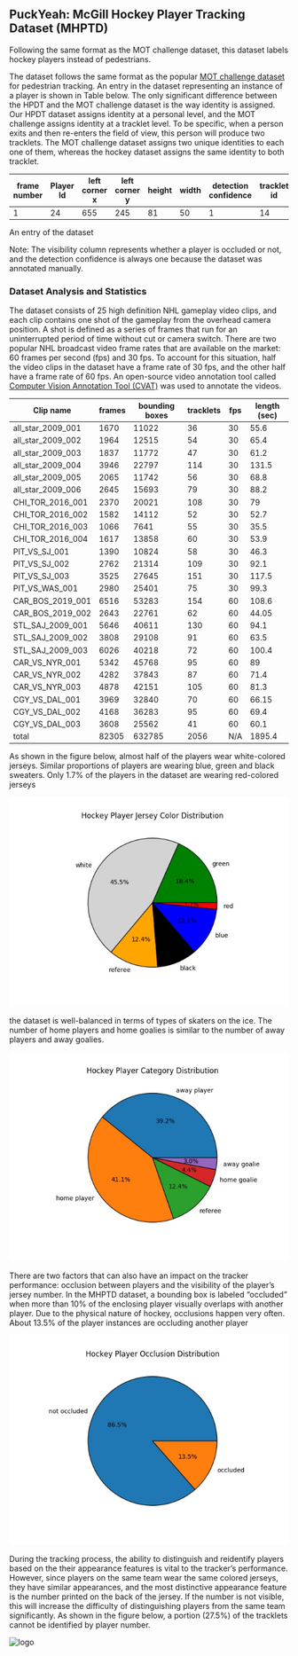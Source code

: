 ## PuckYeah: McGill Hockey Player Tracking Dataset (MHPTD)

Following the same format as the MOT challenge dataset, this dataset labels hockey players instead of pedestrians. 

The dataset follows the same format as the popular [MOT challenge dataset](https://motchallenge.net/) for pedestrian tracking. An entry in the dataset representing an instance of a player is shown in Table below. The only significant difference between the HPDT and the MOT challenge dataset is the way identity is assigned. Our HPDT dataset assigns identity at a personal level, and the MOT challenge assigns identity at a tracklet level. To be specific, when a person exits and then re-enters the field of view, this person will produce two tracklets. The MOT challenge dataset assigns two unique identities to each one of them, whereas the hockey dataset assigns the same identity to both tracklet.

|frame number|Player Id|left corner x|left corner y|height|width|detection confidence|tracklet id|visibility|
|------------|---------|-------------|-------------|------|-----|--------------------|-----------|------------|
|1|24|655|245|81|50|1|14|0.5|

An entry of the dataset

Note: The visibility column represents whether a player is occluded or not, and the detection confidence is always one because the dataset was annotated manually.

### Dataset Analysis and Statistics

The dataset consists of 25 high definition NHL gameplay video clips, and each clip contains one shot of the gameplay from the overhead camera position. A shot is defined as a series of frames that run for an uninterrupted period of time without cut or camera switch. There are two popular NHL broadcast video frame rates that are available on the market: 60 frames per second (fps) and 30 fps. To account for this situation, half the video clips in the dataset have a frame rate of 30 fps, and the other half have a frame rate of 60 fps. An open-source video annotation tool called [Computer Vision Annotation Tool (CVAT)](https://github.com/opencv/cvat) was used to annotate the videos.

|Clip name|frames|bounding boxes|tracklets|fps|length (sec)|
|--------|-------|--------------|---------|---|-----------|
|all_star_2009_001|1670|11022|36|30|55.6|
|all_star_2009_002|1964|12515|54|30|65.4|
|all_star_2009_003|1837|11772|47|30|61.2|
|all_star_2009_004|3946|22797|114|30|131.5|
|all_star_2009_005|2065|11742|56|30|68.8|
|all_star_2009_006|2645|15693|79|30|88.2|
|CHI_TOR_2016_001|2370|20021|108|30|79|
|CHI_TOR_2016_002|1582|14112|52|30|52.7|
|CHI_TOR_2016_003|1066|7641|55|30|35.5|
|CHI_TOR_2016_004|1617|13858|60|30|53.9|
|PIT_VS_SJ_001|1390|10824|58|30|46.3|
|PIT_VS_SJ_002|2762|21314|109|30|92.1|
|PIT_VS_SJ_003|3525|27645|151|30|117.5|
|PIT_VS_WAS_001|2980|25401|75|30|99.3|
|CAR_BOS_2019_001|6516|53283|154|60|108.6|
|CAR_BOS_2019_002|2643|22761|62|60|44.05|
|STL_SAJ_2009_001|5646|40611|130|60|94.1|
|STL_SAJ_2009_002|3808|29108|91|60|63.5|
|STL_SAJ_2009_003|6026|40218|72|60|100.4|
|CAR_VS_NYR_001|5342|45768|95|60|89|
|CAR_VS_NYR_002|4282|37843|87|60|71.4|
|CAR_VS_NYR_003|4878|42151|105|60|81.3|
|CGY_VS_DAL_001|3969|32840|70|60|66.15|
|CGY_VS_DAL_002|4168|36283|95|60|69.4|
|CGY_VS_DAL_003|3608|25562|41|60|60.1|
|total|82305|632785|2056|N/A|1895.4|

As shown in the figure below, almost half of the players wear white-colored jerseys. Similar proportions of players are wearing blue, green and black sweaters. Only 1.7% of the players in the dataset are wearing red-colored jerseys

![logo](mcgill-hockey-tracking-data/analysis/color_pie_chart.jpg)

the dataset is well-balanced in terms of types of skaters on the ice. The number of home players and home goalies is similar to the number of away players and away goalies.


![logo](mcgill-hockey-tracking-data/analysis/player_categories_chart.jpg)


There are two factors that can also have an impact on the tracker performance: occlusion between players and the visibility of the player’s jersey number. In the MHPTD dataset, a bounding box is labeled “occluded” when more than 10% of the enclosing player visually overlaps with another player. Due to the physical nature of hockey, occlusions happen very often. About 13.5% of the player instances are occluding another player

![logo](mcgill-hockey-tracking-data/analysis/player_occlusion_chart.jpg)

During the tracking process, the ability to distinguish and reidentify players based on the their appearance features is vital to the tracker’s performance. However, since players on the same team wear the same colored jerseys, they have similar appearances, and the most distinctive appearance feature is the number printed on the back of the jersey. If the number is not visible, this will increase the difficulty of distinguishing players from the same team significantly. As shown in the figure below, a portion (27.5%) of the tracklets cannot be identified by player number. 


![logo](analysis/player_tracklet_chart.jpg)
